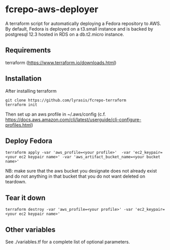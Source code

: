 # fcrepo-aws-deployer
A terraform script for automatically deploying a Fedora repository to AWS.
By default, Fedora is deployed on a t3.small instance and is backed by postgresql 12.3  hosted in RDS on
a db.t2.micro instance.

## Requirements
terraform  (https://www.terraform.io/downloads.html)

## Installation

After installing terraform 
```
git clone https://github.com/lyrasis/fcrepo-terraform
terraform init
```

Then set up an aws profile in ~/.aws/config
(c.f. https://docs.aws.amazon.com/cli/latest/userguide/cli-configure-profiles.html)

## Deploy Fedora
```
terraform apply -var 'aws_profile=<your profile>'  -var 'ec2_keypair=<your ec2 keypair name>' -var 'aws_artifact_bucket_name=<your bucket name>'
```
NB: make sure that the  aws  bucket you designate does not already exist and do not anything in that bucket that you do not want deleted on teardown.

## Tear it down
```
terraform destroy -var 'aws_profile=<your profile>' -var 'ec2_keypair=<your ec2 keypair name>'
```

##  Other variables
See ./variables.tf for a complete list of optional parameters.


